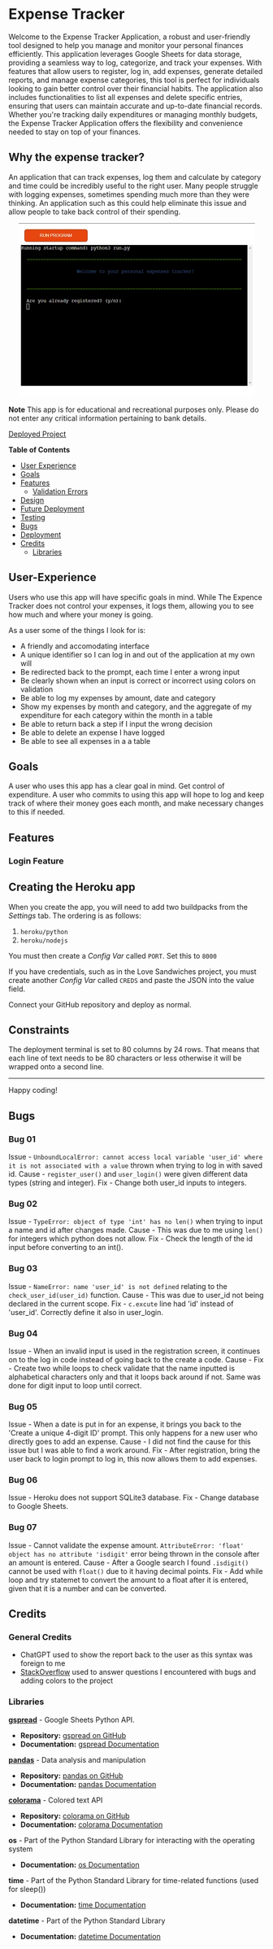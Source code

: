 # Expense Tracker

Welcome to the Expense Tracker Application, a robust and user-friendly tool designed to help you manage and monitor your personal finances efficiently. This application leverages Google Sheets for data storage, providing a seamless way to log, categorize, and track your expenses. With features that allow users to register, log in, add expenses, generate detailed reports, and manage expense categories, this tool is perfect for individuals looking to gain better control over their financial habits. The application also includes functionalities to list all expenses and delete specific entries, ensuring that users can maintain accurate and up-to-date financial records. Whether you're tracking daily expenditures or managing monthly budgets, the Expense Tracker Application offers the flexibility and convenience needed to stay on top of your finances.

## Why the expense tracker? 

An application that can track expenses, log them and calculate by category and time could be incredibly useful to the right user. Many people struggle with logging expenses, sometimes spending much more than they were thinking. An application such as this could help eliminate this issue and allow people to take back control of their spending. 
<p align='center'>
<img src='docs/readme-images/home-screen.webp' alt='Home Screen'>
</p>

**Note** This app is for educational and recreational purposes only. Please do not enter any critical information pertaining to bank details. 

[Deployed Project](https://financial-expense-tracker-602c9c911447.herokuapp.com/)

**Table of Contents**
- [User Experience](#user-experience)
- [Goals](#goals)
- [Features](#features)
  - [Validation Errors](#validation-errors)
- [Design](#design)
- [Future Deployment](future_deployment)
- [Testing](#testing)
- [Bugs](#bugs)
- [Deployment](#deployment)
- [Credits](#credits)
  - [Libraries](#libraries)

## User-Experience

Users who use this app will have specific goals in mind. While The Expence Tracker does not control your expenses, it logs them, allowing you to see how much and where your money is going. 

As a user some of the things I look for is: 
- A friendly and accomodating interface
- A unique identifier so I can log in and out of the application at my own will
- Be redirected back to the prompt, each time I enter a wrong input
- Be clearly shown when an input is correct or incorrect using colors on validation
- Be able to log my expenses by amount, date and category
- Show my expenses by month and category, and the aggregate of my expenditure for each category within the month in a table
- Be able to return back a step if I input the wrong decision
- Be able to delete an expense I have logged
- Be able to see all expenses in a a table

## Goals

A user who uses this app has a clear goal in mind. Get control of expenditure. A user who commits to using this app will hope to log and keep track of where their money goes each month, and make necessary changes to this if needed. 

## Features
### Login Feature

## Creating the Heroku app

When you create the app, you will need to add two buildpacks from the _Settings_ tab. The ordering is as follows:

1. `heroku/python`
2. `heroku/nodejs`

You must then create a _Config Var_ called `PORT`. Set this to `8000`

If you have credentials, such as in the Love Sandwiches project, you must create another _Config Var_ called `CREDS` and paste the JSON into the value field.

Connect your GitHub repository and deploy as normal.

## Constraints

The deployment terminal is set to 80 columns by 24 rows. That means that each line of text needs to be 80 characters or less otherwise it will be wrapped onto a second line.

---

Happy coding!

## Bugs 
### Bug 01
Issue - `UnboundLocalError: cannot access local variable 'user_id' where it is not associated with a value` thrown when trying to log in with saved id.
Cause - `register_user()` and `user_login()` were given different data types (string and integer).
Fix - Change both user_id inputs to integers.

### Bug 02 
Issue - `TypeError: object of type 'int' has no len()` when trying to input a name and id after changes made.
Cause - This was due to me using `len()` for integers which python does not allow.
Fix - Check the length of the id input before converting to an int().

### Bug 03 
Issue - `NameError: name 'user_id' is not defined` relating to the `check_user_id(user_id)` function. 
Cause - This was due to user_id not being declared in the current scope.
Fix - `c.excute` line had 'id' instead of 'user_id'. Correctly define it also in user_login.

### Bug 04 
Issue - When an invalid input is used in the registration screen, it continues on to the log in code instead of going back to the create a code.
Cause - 
Fix - Create two while loops to check validate that the name inputted is alphabetical characters only and that it loops back around if not. Same was done for digit input to loop until correct.

### Bug 05
Issue - When a date is put in for an expense, it brings you back to the 'Create a unique 4-digit ID' prompt. This only happens for a new user who directly goes to add an expense.
Cause - I did not find the cause for this issue but I was able to find a work around.
Fix - After registration, bring the user back to login prompt to log in, this now allows them to add expenses. 

### Bug 06
Issue - Heroku does not support SQLite3 database.
Fix - Change database to Google Sheets.

### Bug 07 
Issue - Cannot validate the expense amount. `AttributeError: 'float' object has no attribute 'isdigit'` error being thrown in the console after an amount is entered.
Cause - After a Google search I found `.isdigit()` cannot be used with `float()` due to it having decimal points.
Fix - Add while loop and try statemet to convert the amount to a float after it is entered, given that it is a number and can be converted.

## Credits
### General Credits
- ChatGPT used to show the report back to the user as this syntax was foreign to me
- [StackOverflow](https://stackoverflow.com/) used to answer questions I encountered with bugs and adding colors to the project

### Libraries
**[gspread](https://docs.gspread.org/en/v6.0.1/)** - Google Sheets Python API.
  - **Repository:** [gspread on GitHub](https://github.com/burnash/gspread)
  - **Documentation:** [gspread Documentation](https://gspread.readthedocs.io/en/latest/)

**[pandas](https://pandas.pydata.org/)** - Data analysis and manipulation
  - **Repository:** [pandas on GitHub](https://github.com/pandas-dev/pandas)
  - **Documentation:** [pandas Documentation](https://pandas.pydata.org/pandas-docs/stable/)

**[colorama](https://pypi.org/project/colorama/)** - Colored text API
  - **Repository:** [colorama on GitHub](https://github.com/tartley/colorama)
  - **Documentation:** [colorama Documentation](https://pypi.org/project/colorama/)

**os** - Part of the Python Standard Library for interacting with the operating system
  - **Documentation:** [os Documentation](https://docs.python.org/3/library/os.html)

**time** - Part of the Python Standard Library for time-related functions (used for sleep())
  - **Documentation:** [time Documentation](https://docs.python.org/3/library/time.html)

**datetime** - Part of the Python Standard Library
  - **Documentation:** [datetime Documentation](https://docs.python.org/3/library/datetime.html)